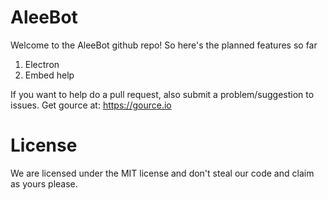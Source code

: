 # AleeBot
Welcome to the AleeBot github repo!
So here's the planned features so far
1. Electron
2. Embed help

If you want to help do a pull request, also submit a problem/suggestion to issues.
Get gource at: https://gource.io

# License

We are licensed under the MIT license and don't steal our code and claim as yours please.
